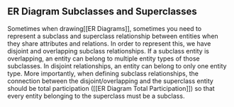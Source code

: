 ## ER Diagram Subclasses and Superclasses
Sometimes when drawing[[ER Diagrams]], sometimes you need to represent a subclass and superclass relationship between entities when they share attributes and relations. In order to represent this, we have disjoint and overlapping subclass relationships. If a subclass entity is overlapping, an entity can belong to multiple entity types of those subclasses. In disjoint relationships, an entity can belong to only one entity type. More importantly, when defining subclass relationships, the connection between the disjoint/overlapping and the superclass entity should be total participation ([[ER Diagram Total Participation]]) so that every entity belonging to the superclass must be a subclass.